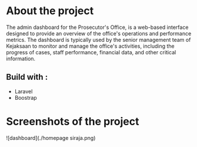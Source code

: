 # About the project

The admin dashboard for the Prosecutor's Office, is a web-based interface designed to provide an overview of the office's operations and performance metrics. The dashboard is typically used by the senior management team of Kejaksaan to monitor and manage the office's activities, including the progress of cases, staff performance, financial data, and other critical information.

## Build with :

- Laravel
- Boostrap

# Screenshots of the project
![dashboard](./homepage siraja.png)
